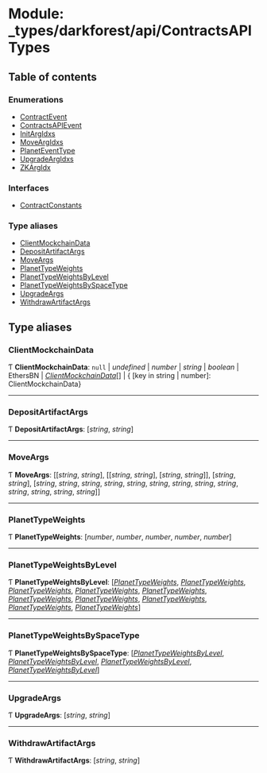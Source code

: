 # Module: \_types/darkforest/api/ContractsAPITypes

## Table of contents

### Enumerations

- [ContractEvent](../enums/_types_darkforest_api_contractsapitypes.contractevent.md)
- [ContractsAPIEvent](../enums/_types_darkforest_api_contractsapitypes.contractsapievent.md)
- [InitArgIdxs](../enums/_types_darkforest_api_contractsapitypes.initargidxs.md)
- [MoveArgIdxs](../enums/_types_darkforest_api_contractsapitypes.moveargidxs.md)
- [PlanetEventType](../enums/_types_darkforest_api_contractsapitypes.planeteventtype.md)
- [UpgradeArgIdxs](../enums/_types_darkforest_api_contractsapitypes.upgradeargidxs.md)
- [ZKArgIdx](../enums/_types_darkforest_api_contractsapitypes.zkargidx.md)

### Interfaces

- [ContractConstants](../interfaces/_types_darkforest_api_contractsapitypes.contractconstants.md)

### Type aliases

- [ClientMockchainData](_types_darkforest_api_contractsapitypes.md#clientmockchaindata)
- [DepositArtifactArgs](_types_darkforest_api_contractsapitypes.md#depositartifactargs)
- [MoveArgs](_types_darkforest_api_contractsapitypes.md#moveargs)
- [PlanetTypeWeights](_types_darkforest_api_contractsapitypes.md#planettypeweights)
- [PlanetTypeWeightsByLevel](_types_darkforest_api_contractsapitypes.md#planettypeweightsbylevel)
- [PlanetTypeWeightsBySpaceType](_types_darkforest_api_contractsapitypes.md#planettypeweightsbyspacetype)
- [UpgradeArgs](_types_darkforest_api_contractsapitypes.md#upgradeargs)
- [WithdrawArtifactArgs](_types_darkforest_api_contractsapitypes.md#withdrawartifactargs)

## Type aliases

### ClientMockchainData

Ƭ **ClientMockchainData**: `null` \| _undefined_ \| _number_ \| _string_ \| _boolean_ \| EthersBN \| [_ClientMockchainData_](_types_darkforest_api_contractsapitypes.md#clientmockchaindata)[] \| { [key in string \| number]: ClientMockchainData}

---

### DepositArtifactArgs

Ƭ **DepositArtifactArgs**: [*string*, *string*]

---

### MoveArgs

Ƭ **MoveArgs**: [[*string*, *string*], [[*string*, *string*], [*string*, *string*]], [*string*, *string*], [*string*, *string*, *string*, *string*, *string*, *string*, *string*, *string*, *string*, *string*, *string*, *string*, *string*]]

---

### PlanetTypeWeights

Ƭ **PlanetTypeWeights**: [*number*, *number*, *number*, *number*, *number*]

---

### PlanetTypeWeightsByLevel

Ƭ **PlanetTypeWeightsByLevel**: [[_PlanetTypeWeights_](_types_darkforest_api_contractsapitypes.md#planettypeweights), [_PlanetTypeWeights_](_types_darkforest_api_contractsapitypes.md#planettypeweights), [_PlanetTypeWeights_](_types_darkforest_api_contractsapitypes.md#planettypeweights), [_PlanetTypeWeights_](_types_darkforest_api_contractsapitypes.md#planettypeweights), [_PlanetTypeWeights_](_types_darkforest_api_contractsapitypes.md#planettypeweights), [_PlanetTypeWeights_](_types_darkforest_api_contractsapitypes.md#planettypeweights), [_PlanetTypeWeights_](_types_darkforest_api_contractsapitypes.md#planettypeweights), [_PlanetTypeWeights_](_types_darkforest_api_contractsapitypes.md#planettypeweights), [_PlanetTypeWeights_](_types_darkforest_api_contractsapitypes.md#planettypeweights), [_PlanetTypeWeights_](_types_darkforest_api_contractsapitypes.md#planettypeweights)]

---

### PlanetTypeWeightsBySpaceType

Ƭ **PlanetTypeWeightsBySpaceType**: [[_PlanetTypeWeightsByLevel_](_types_darkforest_api_contractsapitypes.md#planettypeweightsbylevel), [_PlanetTypeWeightsByLevel_](_types_darkforest_api_contractsapitypes.md#planettypeweightsbylevel), [_PlanetTypeWeightsByLevel_](_types_darkforest_api_contractsapitypes.md#planettypeweightsbylevel), [_PlanetTypeWeightsByLevel_](_types_darkforest_api_contractsapitypes.md#planettypeweightsbylevel)]

---

### UpgradeArgs

Ƭ **UpgradeArgs**: [*string*, *string*]

---

### WithdrawArtifactArgs

Ƭ **WithdrawArtifactArgs**: [*string*, *string*]
